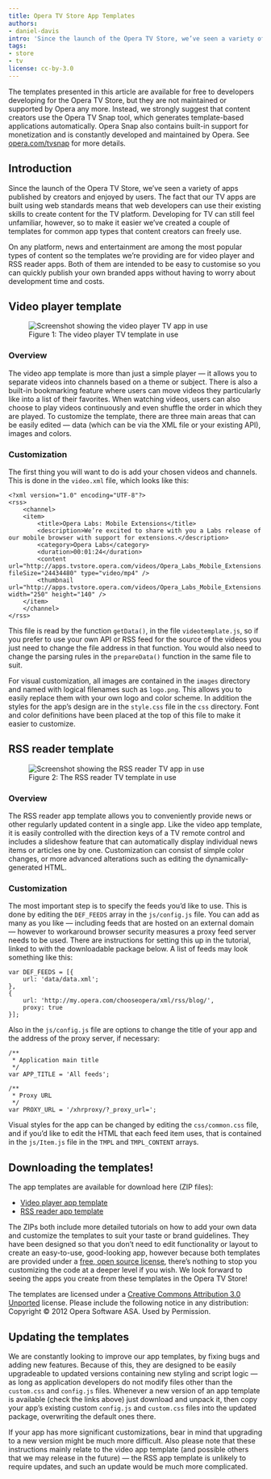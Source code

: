 ```yaml
---
title: Opera TV Store App Templates
authors:
- daniel-davis
intro: 'Since the launch of the Opera TV Store, we’ve seen a variety of apps published by creators and enjoyed by users. The fact that our TV apps are built using web standards means that web developers can use their existing skills to create content for the TV platform. Developing for TV can still feel unfamiliar, however, so to make it easier we’ve created a couple of templates for common types of apps that content creators can freely use.'
tags:
- store
- tv
license: cc-by-3.0
---
```


The templates presented in this article are available for free to developers developing for the Opera TV Store, but they are not maintained or supported by Opera any more. Instead, we strongly suggest that content creators use the Opera TV Snap tool, which generates template-based applications automatically. Opera Snap also contains built-in support for monetization and is constantly developed and maintained by Opera. See [opera.com/tvsnap][1] for more details.

[1]: http://opera.com/tvsnap

## Introduction

Since the launch of the Opera TV Store, we’ve seen a variety of apps published by creators and enjoyed by users. The fact that our TV apps are built using web standards means that web developers can use their existing skills to create content for the TV platform. Developing for TV can still feel unfamiliar, however, so to make it easier we’ve created a couple of templates for common app types that content creators can freely use.

On any platform, news and entertainment are among the most popular types of content so the templates we’re providing are for video player and RSS reader apps. Both of them are intended to be easy to customise so you can quickly publish your own branded apps without having to worry about development time and costs.

## Video player template

<figure block="figure" id="figure-1">
	<img elem="media" src="{{ page.id }}/video-app-template.jpg" alt="Screenshot showing the video player TV app in use">
	<figcaption elem="caption">Figure 1: The video player TV template in use</figcaption>
</figure>

### Overview

The video app template is more than just a simple player — it allows you to separate videos into channels based on a theme or subject. There is also a built-in bookmarking feature where users can move videos they particularly like into a list of their favorites. When watching videos, users can also choose to play videos continuously and even shuffle the order in which they are played. To customize the template, there are three main areas that can be easily edited — data (which can be via the XML file or your existing API), images and colors.

### Customization

The first thing you will want to do is add your chosen videos and channels. This is done in the `video.xml` file, which looks like this:

	<?xml version="1.0" encoding="UTF-8"?>
	<rss>
		<channel>
		<item>
			<title>Opera Labs: Mobile Extensions</title>
			<description>We’re excited to share with you a Labs release of our mobile browser with support for extensions.</description>
			<category>Opera Labs</category>
			<duration>00:01:24</duration>
			<content url="http://apps.tvstore.opera.com/videos/Opera_Labs_Mobile_Extensions.mp4" fileSize="24434480" type="video/mp4" />
			<thumbnail url="http://apps.tvstore.opera.com/videos/Opera_Labs_Mobile_Extensions.jpg" width="250" height="140" />
		</item>
		</channel>
	</rss>

This file is read by the function `getData()`, in the file `videotemplate.js`, so if you prefer to use your own API or RSS feed for the source of the videos you just need to change the file address in that function. You would also need to change the parsing rules in the `prepareData()` function in the same file to suit.

For visual customization, all images are contained in the `images` directory and named with logical filenames such as `logo.png`. This allows you to easily replace them with your own logo and color scheme. In addition the styles for the app’s design are in the `style.css` file in the `css` directory. Font and color definitions have been placed at the top of this file to make it easier to customize.

## RSS reader template

<figure block="figure" id="figure-2">
	<img elem="media" src="{{ page.id }}/rss-app-template.jpg" alt="Screenshot showing the RSS reader TV app in use">
	<figcaption elem="caption">Figure 2: The RSS reader TV template in use</figcaption>
</figure>

### Overview

The RSS reader app template allows you to conveniently provide news or other regularly updated content in a single app. Like the video app template, it is easily controlled with the direction keys of a TV remote control and includes a slideshow feature that can automatically display individual news items or articles one by one. Customization can consist of simple color changes, or more advanced alterations such as editing the dynamically-generated HTML.

### Customization

The most important step is to specify the feeds you’d like to use. This is done by editing the `DEF_FEEDS` array in the `js/config.js` file. You can add as many as you like — including feeds that are hosted on an external domain — however to workaround browser security measures a proxy feed server needs to be used. There are instructions for setting this up in the tutorial, linked to with the downloadable package below. A list of feeds may look something like this:

	var DEF_FEEDS = [{
		url: 'data/data.xml';
	},
	{
		url: 'http://my.opera.com/chooseopera/xml/rss/blog/',
		proxy: true
	}];

Also in the `js/config.js` file are options to change the title of your app and the address of the proxy server, if necessary:

	/**
	 * Application main title
	 */
	var APP_TITLE = 'All feeds';

	/**
	 * Proxy URL
	 */
	var PROXY_URL = '/xhrproxy/?_proxy_url=';

Visual styles for the app can be changed by editing the `css/common.css` file, and if you’d like to edit the HTML that each feed item uses, that is contained in the `js/Item.js` file in the `TMPL` and `TMPL_CONTENT` arrays.

## Downloading the templates!

The app templates are available for download here (ZIP files):

- [Video player app template][3]
- [RSS reader app template][4]

[3]: http://apps.tvstore.opera.com/templates/videotemplate.zip
[4]: http://apps.tvstore.opera.com/templates/rssreader.zip

The ZIPs both include more detailed tutorials on how to add your own data and customize the templates to suit your taste or brand guidelines. They have been designed so that you don’t need to edit functionality or layout to create an easy-to-use, good-looking app, however because both templates are provided under a [free, open source license][5], there’s nothing to stop you customizing the code at a deeper level if you wish. We look forward to seeing the apps you create from these templates in the Opera TV Store!

[5]: http://creativecommons.org/licenses/by/3.0/

The templates are licensed under a [Creative Commons Attribution 3.0 Unported][6] license. Please include the following notice in any distribution: Copyright © 2012 Opera Software ASA. Used by Permission.

[6]: http://creativecommons.org/licenses/by/3.0/

## Updating the templates

We are constantly looking to improve our app templates, by fixing bugs and adding new features. Because of this, they are designed to be easily upgradeable to updated versions containing new styling and script logic — as long as application developers do not modify files other than the `custom.css` and `config.js` files. Whenever a new version of an app template is available (check the links above) just download and unpack it, then copy your app’s existing custom `config.js` and `custom.css` files into the updated package, overwriting the default ones there.

If your app has more significant customizations, bear in mind that upgrading to a new version might be much more difficult. Also please note that these instructions mainly relate to the video app template (and possible others that we may release in the future) — the RSS app template is unlikely to require updates, and such an update would be much more complicated.
